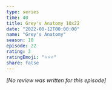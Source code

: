 ```yaml
---
type: series
time: 40
title: Grey's Anatomy 10x22
date: "2022-08-12T00:00:00"
name: "Grey's Anatomy"
season: 10
episode: 22
rating: 3
ratingEmoji: "⭐️⭐️⭐️"
share: false
---
```


_[No review was written for this episode]_
